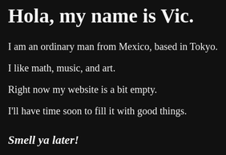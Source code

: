 
<style>
@import url('https://fonts.googleapis.com/css2?family=M+PLUS+1+Code:wght@100..700&display=swap');

body, html {
  filter: blur(0.3px);
  background: #111;
  color: whitesmoke;
  font-family: monospace;
  font-size: 20px;
  padding: 1rem;
  font-family: "M PLUS 1 Code"
}

h1, h2, h3, h4 {
  font-family: "M PLUS 1 Code"
}
</style>

# Hola, my name is Vic. 

I am an ordinary man from Mexico, based in Tokyo.

I like math, music, and art.

Right now my website is a bit empty. 

I'll have time soon to fill it with good things.

### _Smell ya later!_
